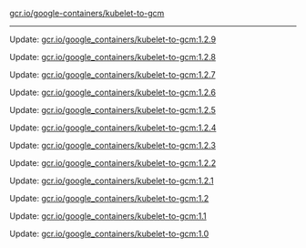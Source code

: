 [gcr.io/google-containers/kubelet-to-gcm](https://hub.docker.com/r/cruse/kubelet-to-gcm/tags/) 

----
Update: [gcr.io/google_containers/kubelet-to-gcm:1.2.9](https://hub.docker.com/r/cruse/kubelet-to-gcm/tags/)

Update: [gcr.io/google_containers/kubelet-to-gcm:1.2.8](https://hub.docker.com/r/cruse/kubelet-to-gcm/tags/)

Update: [gcr.io/google_containers/kubelet-to-gcm:1.2.7](https://hub.docker.com/r/cruse/kubelet-to-gcm/tags/)

Update: [gcr.io/google_containers/kubelet-to-gcm:1.2.6](https://hub.docker.com/r/cruse/kubelet-to-gcm/tags/)

Update: [gcr.io/google_containers/kubelet-to-gcm:1.2.5](https://hub.docker.com/r/cruse/kubelet-to-gcm/tags/)

Update: [gcr.io/google_containers/kubelet-to-gcm:1.2.4](https://hub.docker.com/r/cruse/kubelet-to-gcm/tags/)

Update: [gcr.io/google_containers/kubelet-to-gcm:1.2.3](https://hub.docker.com/r/cruse/kubelet-to-gcm/tags/)

Update: [gcr.io/google_containers/kubelet-to-gcm:1.2.2](https://hub.docker.com/r/cruse/kubelet-to-gcm/tags/)

Update: [gcr.io/google_containers/kubelet-to-gcm:1.2.1](https://hub.docker.com/r/cruse/kubelet-to-gcm/tags/)

Update: [gcr.io/google_containers/kubelet-to-gcm:1.2](https://hub.docker.com/r/cruse/kubelet-to-gcm/tags/)

Update: [gcr.io/google_containers/kubelet-to-gcm:1.1](https://hub.docker.com/r/cruse/kubelet-to-gcm/tags/)

Update: [gcr.io/google_containers/kubelet-to-gcm:1.0](https://hub.docker.com/r/cruse/kubelet-to-gcm/tags/)

